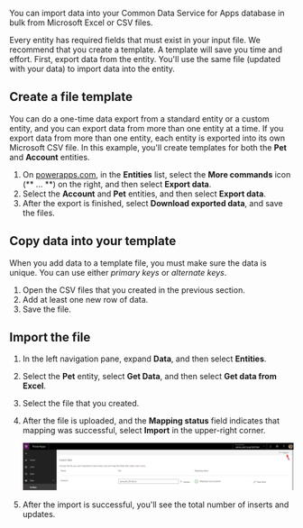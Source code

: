 You can import data into your Common Data Service for Apps database in bulk from Microsoft Excel or CSV files. 

Every entity has required fields that must exist in your input file. We recommend that you create a template. A template will save you time and effort. First, export data from the entity. You'll use the same file (updated with your data) to import data into the entity.

## Create a file template
You can do a one-time data export from a standard entity or a custom entity, and you can export data from more than one entity at a time. If you export data from more than one entity, each entity is exported into its own Microsoft CSV file. In this example, you'll create templates for both the **Pet** and **Account** entities.

1. On [powerapps.com](https://web.powerapps.com/), in the **Entities** list, select the **More commands** icon (** ... **) on the right, and then select **Export data**.
1. Select the **Account** and **Pet** entities, and then select **Export data**.
1. After the export is finished, select **Download exported data**, and save the files.

## Copy data into your template
When you add data to a template file, you must make sure the data is unique. You can use either *primary keys* or *alternate keys*.

1. Open the CSV files that you created in the previous section.
1. Add at least one new row of data.
1. Save the file.

## Import the file
1. In the left navigation pane, expand **Data**, and then select **Entities**.
1. Select the **Pet** entity, select **Get Data**, and then select **Get data from Excel**.
1. Select the file that you created.
1. After the file is uploaded, and the **Mapping status** field indicates that mapping was successful, select **Import** in the upper-right corner.

   
    ![Example of a Mapping status field and Import button for a successful upload](../media/success-map-imp.png)

1. After the import is successful, you'll see the total number of inserts and updates.

